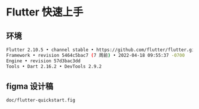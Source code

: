 # Flutter 快速上手

## 环境

```sh
Flutter 2.10.5 • channel stable • https://github.com/flutter/flutter.git
Framework • revision 5464c5bac7 (7 周前) • 2022-04-18 09:55:37 -0700
Engine • revision 57d3bac3dd
Tools • Dart 2.16.2 • DevTools 2.9.2
```

## figma 设计稿

```sh
doc/flutter-quickstart.fig
```
